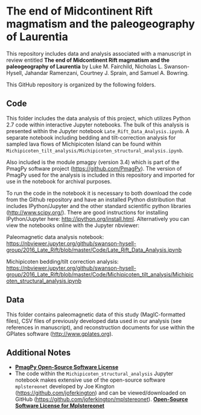 # The end of Midcontinent Rift magmatism and the paleogeography of Laurentia
This repository includes data and analysis associated with a manuscript in review entitled **The end of Midcontinent Rift magmatism and the paleogeography of Laurentia** by Luke M. Fairchild, Nicholas L. Swanson-Hysell, Jahandar Ramenzani, Courtney J. Sprain, and Samuel A. Bowring.

This GitHub repository is organized by the following folders.

## Code
This folder includes the data analysis of this project, which utilizes Python 2.7 code within interactive Jupyter notebooks. The bulk of this analysis is presented within the Jupyter notebook ```Late_Rift_Data_Analysis.ipynb```. A separate notebook including bedding and tilt-correction analysis for sampled lava flows of Michipicoten Island can be found within ```Michipicoten_tilt_analysis/Michipicoten_structural_analysis.ipynb```.

Also included is the module pmagpy (version 3.4) which is part of the PmagPy software project (https://github.com/PmagPy). The version of PmagPy used for the analysis is included in this repository and imported for use in the notebook for archival purposes.

To run the code in the notebook it is necessary to both download the code from the Github repository and have an installed Python distribution that includes IPython/Jupyter and the other standard scientific python libraries (http://www.scipy.org/). There are good instructions for installing IPython/Jupyter here: http://ipython.org/install.html. Alternatively you can view the notebooks online with the Jupyter nbviewer:

Paleomagnetic data analysis notebook:
https://nbviewer.jupyter.org/github/swanson-hysell-group/2016_Late_Rift/blob/master/Code/Late_Rift_Data_Analysis.ipynb

Michipicoten bedding/tilt correction analysis:
https://nbviewer.jupyter.org/github/swanson-hysell-group/2016_Late_Rift/blob/master/Code/Michipicoten_tilt_analysis/Michipicoten_structural_analysis.ipynb

## Data
This folder contains paleomagnetic data of this study (MagIC-formatted files), CSV files of previously developed data used in our analysis (see references in manuscript), and reconstruction documents for use within the GPlates software (http://www.gplates.org).

## Additional Notes
- [**PmagPy Open-Source Software License**](./Code/pmagpy_3_4/license.txt)
- The code within the ```Michipicoten_structural_analysis``` Jupyter notebook makes extensive use of the open-source software ```mplstereonet``` developed by Joe Kington (https://github.com/joferkington) and can be viewed/downloaded on GitHub (https://github.com/joferkington/mplstereonet). [**Open-Source Software License for Mplstereonet**](./Code/Michipicoten_tilt_analysis/mplstereonet/LICENSE.txt)
